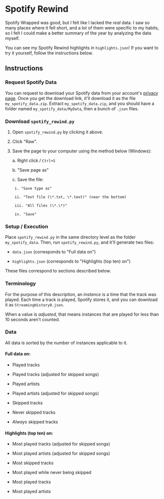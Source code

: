 # Spotify Rewind

Spotify Wrapped was good, but I felt like I lacked the *real* data. I saw so many places where it fell short, and a lot of them were specific to my habits, so I felt I could make a better summary of the year by analyzing the data myself.

You can see my Spotify Rewind highlights in `highlights.json`! If you want to try it yourself, follow the instructions below.

## Instructions

### Request Spotify Data

You can request to download your Spotify data from your account's [privacy page](https://www.spotify.com/ca-en/account/privacy/). Once you get the download link, it'll download it as the file `my_spotify_data.zip`. Extract `my_spotify_data.zip`, and you should have a folder named `my_spotify_data/MyData`, then a bunch of `.json` files.

### Download `spotify_rewind.py`

1. Open `spotify_rewind.py` by clicking it above.

2. Click "Raw".

3. Save the page to your computer using the method below (Windows):

    a. Right click  / `Ctrl+S`
   
    b. "Save page as"
    
    c. Save the file:
   
        i. "Save type as"
   
        ii. "Text file (\*.txt, \*.text)" (near the bottom)
   
        iii. "All files (\*.\*)"
   
        iv. "Save"

### Setup / Execution
Place `spotify_rewind.py` in the same directory level as the folder `my_spotify_data`. Then, run `spotify_rewind.py`, and it'll generate two files:

 - `data.json` (corresponds to "Full data on")
 
 - `highlights.json` (corresponds to "Highlights (top ten) on")
 
These files correspond to sections described below.

### Terminology

For the purpose of this description, an *instance* is a time that the track was played. Each time a track is played, Spotify stores it, and you can download it as `StreamingHistory0.json`.

When a value is *adjusted*, that means instances that are played for less than 10 seconds aren't counted.

### Data

All data is sorted by the number of instances applicable to it.

#### Full data on:

 - Played tracks
 
 - Played tracks (adjusted for skipped songs)
 
 - Played artists
 
 - Played artists (adjusted for skipped songs)
 
 - Skipped tracks
 
 - Never skipped tracks
 
 - *Always* skipped tracks
 

#### Highlights (top ten) on:

 - Most played tracks (adjusted for skipped songs)
 
 - Most played artists (adjusted for skipped songs)
 
 - Most skipped tracks
 
 - Most played while never being skipped
 
 - Most played tracks
 
 - Most played artists